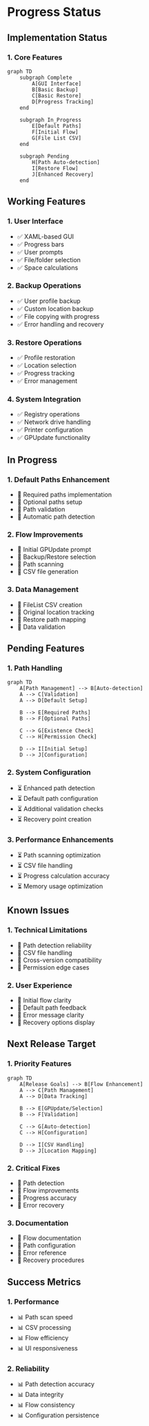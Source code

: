 # Progress Status

## Implementation Status

### 1. Core Features
```mermaid
graph TD
    subgraph Complete
        A[GUI Interface]
        B[Basic Backup]
        C[Basic Restore]
        D[Progress Tracking]
    end
    
    subgraph In_Progress
        E[Default Paths]
        F[Initial Flow]
        G[File List CSV]
    end
    
    subgraph Pending
        H[Path Auto-detection]
        I[Restore Flow]
        J[Enhanced Recovery]
    end
```

## Working Features

### 1. User Interface
- ✅ XAML-based GUI
- ✅ Progress bars
- ✅ User prompts
- ✅ File/folder selection
- ✅ Space calculations

### 2. Backup Operations
- ✅ User profile backup
- ✅ Custom location backup
- ✅ File copying with progress
- ✅ Error handling and recovery

### 3. Restore Operations
- ✅ Profile restoration
- ✅ Location selection
- ✅ Progress tracking
- ✅ Error management

### 4. System Integration
- ✅ Registry operations
- ✅ Network drive handling
- ✅ Printer configuration
- ✅ GPUpdate functionality

## In Progress

### 1. Default Paths Enhancement
- 🔄 Required paths implementation
- 🔄 Optional paths setup
- 🔄 Path validation
- 🔄 Automatic path detection

### 2. Flow Improvements
- 🔄 Initial GPUpdate prompt
- 🔄 Backup/Restore selection
- 🔄 Path scanning
- 🔄 CSV file generation

### 3. Data Management
- 🔄 FileList CSV creation
- 🔄 Original location tracking
- 🔄 Restore path mapping
- 🔄 Data validation

## Pending Features

### 1. Path Handling
```mermaid
graph TD
    A[Path Management] --> B[Auto-detection]
    A --> C[Validation]
    A --> D[Default Setup]
    
    B --> E[Required Paths]
    B --> F[Optional Paths]
    
    C --> G[Existence Check]
    C --> H[Permission Check]
    
    D --> I[Initial Setup]
    D --> J[Configuration]
```

### 2. System Configuration
- ⏳ Enhanced path detection
- ⏳ Default path configuration
- ⏳ Additional validation checks
- ⏳ Recovery point creation

### 3. Performance Enhancements
- ⏳ Path scanning optimization
- ⏳ CSV file handling
- ⏳ Progress calculation accuracy
- ⏳ Memory usage optimization

## Known Issues

### 1. Technical Limitations
- 🐛 Path detection reliability
- 🐛 CSV file handling
- 🐛 Cross-version compatibility
- 🐛 Permission edge cases

### 2. User Experience
- 🐛 Initial flow clarity
- 🐛 Default path feedback
- 🐛 Error message clarity
- 🐛 Recovery options display

## Next Release Target

### 1. Priority Features
```mermaid
graph TD
    A[Release Goals] --> B[Flow Enhancement]
    A --> C[Path Management]
    A --> D[Data Tracking]
    
    B --> E[GPUpdate/Selection]
    B --> F[Validation]
    
    C --> G[Auto-detection]
    C --> H[Configuration]
    
    D --> I[CSV Handling]
    D --> J[Location Mapping]
```

### 2. Critical Fixes
- 🎯 Path detection
- 🎯 Flow improvements
- 🎯 Progress accuracy
- 🎯 Error recovery

### 3. Documentation
- 🎯 Flow documentation
- 🎯 Path configuration
- 🎯 Error reference
- 🎯 Recovery procedures

## Success Metrics

### 1. Performance
- 📊 Path scan speed
- 📊 CSV processing
- 📊 Flow efficiency
- 📊 UI responsiveness

### 2. Reliability
- 📊 Path detection accuracy
- 📊 Data integrity
- 📊 Flow consistency
- 📊 Configuration persistence
